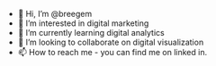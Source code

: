- 👋 Hi, I’m @breegem
- 👀 I’m interested in digital marketing
- 🌱 I’m currently learning digital analytics
- 💞️ I’m looking to collaborate on digital visualization 
- 📫 How to reach me  - you can find me on linked in.

<!---
breegem/breegem is a ✨ special ✨ repository because its `README.md` (this file) appears on your GitHub profile.
You can click the Preview link to take a look at your changes.
--->
